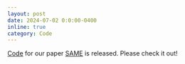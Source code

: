 ```yaml
---
layout: post
date: 2024-07-02 0:0:00-0400
inline: true
category: Code
---
```


[Code](https://github.com/sunny-Codes/SAME) for our paper [SAME](projects/same.html) is released. Please check it out!